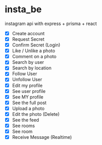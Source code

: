 # insta_be
instagram api with express + prisma + react

- [x] Create account
- [x] Request Secret
- [x] Confirm Secret (Login)
- [x] Like / Unlike a photo
- [x] Comment on a photo
- [x] Search by user
- [x] Search by location
- [x] Follow User
- [x] Unfollow User
- [x] Edit my profile
- [x] See user profile
- [x] See MY profile
- [x] See the full post
- [x] Upload a photo
- [x] Edit the photo (Delete)
- [x] See the feed
- [x] See rooms
- [x] See room
- [x] Receive Message (Realtime)
